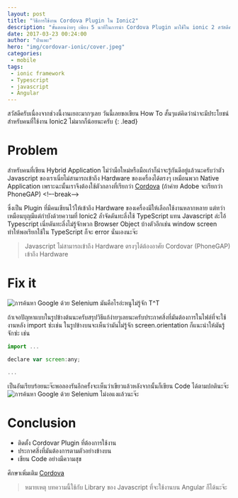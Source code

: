 ```yaml
---
layout: post
title: "วิธีการใช้งาน Cordova Plugin ใน Ionic2"
description: "ขั้นตอนง่ายๆ เพียง 5 นาทีในการนำ Cordova Plugin มาใช้ใน ionic 2 สวัสดีครับเนื่องจากช่วงนี้งานเยอะมากๆเลย วันนี้เลยขอเขียน How To สั้นๆแต่คิดว่าน่าจะมีประโยชน์สำหรับคนที่ใช้งาน Ionic2 ไม่มากก็น้อยนะครับ"
date: 2017-03-23 00:24:00
author: "ป๋าแพะ"
hero: "img/cordovar-ionic/cover.jpeg"
categories:
 - mobile
tags: 
 - ionic framework
 - Typescript
 - javascript
 - Angular
---
```


สวัสดีครับเนื่องจากช่วงนี้งานเยอะมากๆเลย วันนี้เลยขอเขียน How To สั้นๆแต่คิดว่าน่าจะมีประโยชน์สำหรับคนที่ใช้งาน Ionic2 ไม่มากก็น้อยนะครับ
{: .lead}

# Problem

สำหรับคนที่เขียน Hybrid Application ไม่ว่ามือใหม่หรือมือเก๋าก็น่าจะรู้กันดีอยู่แล้วนะครับว่าตัว Javascript ของเราเนี่ยไม่สามารถเข้าถึง Hardware ของเครื่องได้ตรงๆ เหมือนพวก Native Application เพราะฉะนั้นเราจึงต้องใช้ตัวกลางที่เรียกว่า <a href="https://cordova.apache.org/" target="_blank">Cordova</a> (ถ้าค่าย Adobe จะเรียกว่า PhoneGAP) 
<!–-break-–>

ซึ่งเป็น Plugin ที่มีคนเขียนไว้ให้เข้าถึง Hardware ของเครื่องมีให้เลือกใช้งานหลากหลาย แต่ทว่าเหมือนบุญมีแต่กำบังด้วยความที่ Ionic2 ล้ำจัดดันทะลึ่งใช้ TypeScript แทน Javascript ล่ะไอ้ Typescript เนี่ยดันทะลึ่งไม่รู้จักพวก Browser Object บ้างตัวอีกเช่น window screen ทำให้พอเรียกใช้ใน TypeScript ก็จะ error นั่นเองนะจ๊ะ

<blockquote>Javascript ไม่สามารถเข้าถึง Hardware ตรงๆได้ต้องอาศัย Cordovar (PhoneGAP) เข้าถึง Hardware</blockquote>

# Fix it

<img src="{{ site.baseurl }}/img/cordovar-ionic/img01.png" alt="การค้นหา Google ด้วย Selenium">
<span class="caption text-muted">มันคือไรอ่ะหนูไม่รู้จัก T^T</span>

ถ้าเจอปัญหาแบบในรูปข้างต้นนะครับสรุปวิธีแก้ง่ายๆเลยนะครับประกาศสิ่งที่มันต้องการในไฟล์ที่จะใช้งานหลัง import ซ่ะเช่น ในรูปข้างบนจะเห็นว่ามันไม่รู้จัก screen.orientation ก็แนะนำให้มันรู้จักซ่ะ เช่น

~~~js
import ...

declare var screen:any;

...
~~~

เป็นอันเรียบร้อยนะจ๊ะพอลองรันอีกครั้งจะเห็นว่าเขียวแล้วหลังจากนั้นก็เขียน Code ได้ตามปกตินะจ๊ะ
<img src="{{ site.baseurl }}/img/cordovar-ionic/img02.png" alt="การค้นหา Google ด้วย Selenium">
<span class="caption text-muted">ไม่งอแงแล้วนะจ๊ะ</span>

# Conclusion 

<ul>
<li>ติดตั้ง Cordovar Plugin ที่ต้องการใช้งาน</li>
<li>ประกาศสิ่งที่มันต้องการตามตัวอย่างข้างบน</li>
<li>เขียน Code อย่างมีความสุข</li>
</ul>
<p>ศึกษาเพิ่มเติม <a href="https://cordova.apache.org/" target="_blank">Cordova</a></p>
<blockquote>
หมายเหตุ บทความนี้ใช้กับ Library ของ Javascript ที่จะใช้งานบน Angular ก็ได้นะจ๊ะ
</blockquote>
